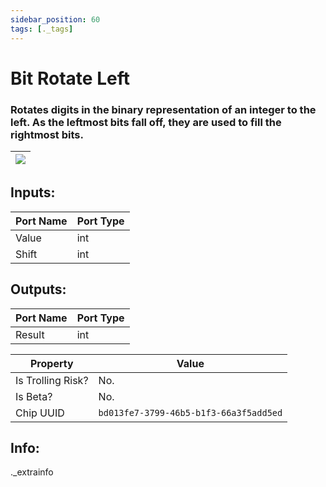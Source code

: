 ```yaml
---
sidebar_position: 60
tags: [._tags]
---
```


# Bit Rotate Left


### Rotates digits in the binary representation of an integer to the left. As the leftmost bits fall off, they are used to fill the rightmost bits.

| ![](https://images-ext-2.discordapp.net/external/MPmIaQzlEPmgGWlgi-WxBBXt0Bjv_zWPkg1y1f_sy3s/https/www.recroomcircuits.com/image/circuit/absolute-value?width=206&height=108) |
|-----|

## Inputs:
| Port Name | Port Type |
|-----------|-----------|
| Value | int |
| Shift | int |

## Outputs:
| Port Name | Port Type |
|-----------|-----------|
| Result | int | 

| Property  | Value |
|-------------------|-----------|
| Is Trolling Risk? | No. |
| Is Beta? | No. |
| Chip UUID | `bd013fe7-3799-46b5-b1f3-66a3f5add5ed` |

## Info:
._extrainfo